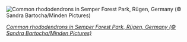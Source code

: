 
![Common rhododendrons in Semper Forest Park, Rügen, Germany (© Sandra Bartocha/Minden Pictures)](https://cn.bing.com//th?id=OHR.Rhododendron_EN-US8246366006_1920x1080.jpg&rf=LaDigue_1920x1080.jpg&pid=hp)

*[Common rhododendrons in Semper Forest Park, Rügen, Germany (© Sandra Bartocha/Minden Pictures)](https://www.bing.com/search?q=Rhododendrons&form=hpcapt&filters=HpDate%3a%2220210313_0800%22)*
